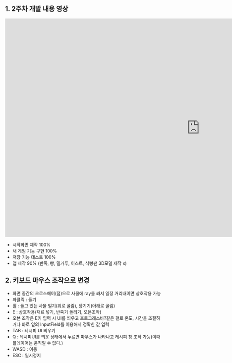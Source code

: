 ## 1. 2주차 개발 내용 영상

<iframe width="1253" height="705" src="https://www.youtube.com/embed/_VmQ3L9GYZc" frameborder="0" allow="accelerometer; autoplay; clipboard-write; encrypted-media; gyroscope; picture-in-picture" allowfullscreen></iframe>

<br>

- 시작화면 제작 100%
- 새 게임 기능 구현 100%
- 저장 기능 테스트 100%
- 맵 제작 90% (반죽, 빵, 밀가루, 이스트, 식빵팬 3D모델 제작 x)

## 2. 키보드 마우스 조작으로 변경

- 화면 중간의 크로스헤어(점)으로 사물에 ray를 쏴서 일정 거리내이면 상호작용 가능
- 좌클릭 : 들기
- 휠 : 들고 있는 사물 밀기(위로 굴림), 당기기(아래로 굴림)
- E : 상호작용(재료 넣기, 반죽기 돌리기, 오븐조작)
- 오븐 조작은 E키 입력 시 UI를 띄우고 프로그래스바?같은 걸로 온도, 시간을 조절하거나 바로 옆의 InputField를 이용해서 정확한 값 입력
- TAB : 레시피 UI 띄우기
- Q : 레시피UI를 띄운 상태에서 누르면 마우스가 나타나고 레시피 창 조작 가능(이때 플레이어는 움직일 수 없다.)
- WASD : 이동
- ESC : 일시정지
